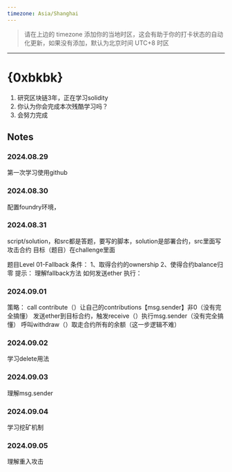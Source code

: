 ```yaml
---
timezone: Asia/Shanghai
---
```


> 请在上边的 timezone 添加你的当地时区，这会有助于你的打卡状态的自动化更新，如果没有添加，默认为北京时间 UTC+8 时区


---

# {0xbkbk}

1. 研究区块链3年，正在学习solidity
2. 你认为你会完成本次残酷学习吗？
3. 会努力完成

## Notes

<!-- Content_START -->
### 2024.08.29
第一次学习使用github

### 2024.08.30
配置foundry环境，

### 2024.08.31
script/solution，和src都是答题，要写的脚本，solution是部署合约，src里面写攻击合约
目标（题目）在challenge里面

题目Level 01-Fallback
条件：
  1、取得合约的ownership
  2、使得合约balance归零
提示：
  理解fallback方法
  如何发送ether
执行：

### 2024.09.01
  策略：
    call contribute（）让自己的contributions【msg.sender】非0（没有完全搞懂）
    发送ether到目标合约，触发receive（）执行msg.sender（没有完全搞懂）
    呼叫withdraw（）取走合约所有的余额（这一步逻辑不难）


### 2024.09.02
学习delete用法


### 2024.09.03
理解msg.sender
### 2024.09.04
学习挖矿机制
### 2024.09.05
理解重入攻击






<!-- Content_END -->
